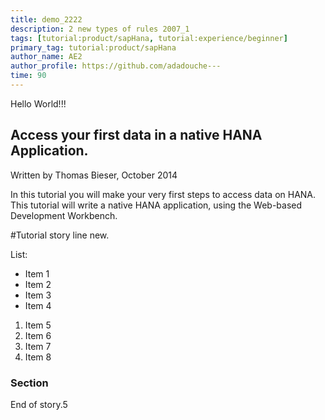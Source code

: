 ```yaml
---
title: demo_2222
description: 2 new types of rules 2007_1
tags: [tutorial:product/sapHana, tutorial:experience/beginner]
primary_tag: tutorial:product/sapHana
author_name: AE2
author_profile: https://github.com/adadouche---
time: 90
---
```


Hello World!!!


Access your first data in a native HANA Application.
----------------------------------------------------

Written by Thomas Bieser, October 2014

In this tutorial you will make your very first steps to access data on HANA. This tutorial will write a native HANA application, using the Web-based Development Workbench.

#Tutorial story line new.

List:

* Item 1
* Item 2
* Item 3
* Item 4

1. Item 5 
2. Item 6
3. Item 7
4. Item 8

### Section

End of story.5
